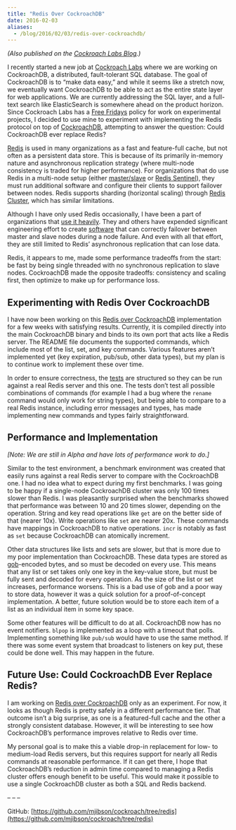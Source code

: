 ```yaml
---
title: "Redis Over CockroachDB"
date: 2016-02-03
aliases:
  - /blog/2016/02/03/redis-over-cockroachdb/
---
```


_(Also published on the [Cockroach Labs Blog](http://www.cockroachlabs.com/blog/could-cockroachdb-ever-replace-redis-a-free-fridays-experiment).)_

I recently started a new job at [Cockroach Labs](http://www.cockroachlabs.com/) where we are working on CockroachDB, a distributed, fault-tolerant SQL database. The goal of CockroachDB is to “make data easy,” and while it seems like a stretch now, we eventually want CockroachDB to be able to act as the entire state layer for web applications. We are currently addressing the SQL layer, and a full-text search like ElasticSearch is somewhere ahead on the product horizon. Since Cockroach Labs has a [Free Fridays](http://www.cockroachlabs.com/blog/can-a-4-day-work-week-work/) policy for work on experimental projects, I decided to use mine to experiment with implementing the Redis protocol on top of [CockroachDB](https://github.com/cockroachdb/cockroach), attempting to answer the question: Could CockroachDB ever replace Redis?

[Redis](http://redis.io/) is used in many organizations as a fast and feature-full cache, but not often as a persistent data store. This is because of its primarily in-memory nature and asynchronous replication strategy (where multi-node consistency is traded for higher performance). For organizations that do use Redis in a multi-node setup (either [master/slave](http://redis.io/topics/replication) or [Redis Sentinel](http://redis.io/topics/sentinel)), they must run additional software and configure their clients to support failover between nodes. Redis supports sharding (horizontal scaling) through [Redis Cluster](http://redis.io/topics/cluster-tutorial), which has similar limitations.  
  
Although I have only used Redis occasionally, I have been a part of organizations that [use it heavily](https://stackexchange.com/performance#redis). They and others have expended significant engineering effort to create [software](https://github.com/StackExchange/StackExchange.Redis) that can correctly failover between master and slave nodes during a node failure. And even with all that effort, they are still limited to Redis’ asynchronous replication that can lose data.

Redis, it appears to me, made some performance tradeoffs from the start: be fast by being single threaded with no synchronous replication to slave nodes. CockroachDB made the opposite tradeoffs: consistency and scaling first, then optimize to make up for performance loss.  

## Experimenting with Redis Over CockroachDB

I have now been working on this [Redis over CockroachDB](https://github.com/mjibson/cockroach/tree/redis) implementation for a few weeks with satisfying results. Currently, it is compiled directly into the main CockroachDB binary and binds to its own port that acts like a Redis server. The README file documents the supported commands, which include most of the list, set, and key commands. Various features aren’t implemented yet (key expiration, pub/sub, other data types), but my plan is to continue work to implement these over time.  
  
In order to ensure correctness, the [tests](https://github.com/mjibson/cockroach/tree/redis/redis/testdata) are structured so they can be run against a real Redis server and this one. The tests don’t test all possible combinations of commands (for example I had a bug where the `rename` command would only work for string types), but being able to compare to a real Redis instance, including error messages and types, has made implementing new commands and types fairly straightforward.

## Performance and Implementation

_[Note: We are still in Alpha and have lots of performance work to do.]_

Similar to the test environment, a benchmark environment was created that easily runs against a real Redis server to compare with the CockroachDB one. I had no idea what to expect during my first benchmarks. I was going to be happy if a single-node CockroachDB cluster was only 100 times slower than Redis. I was pleasantly surprised when the benchmarks showed that performance was between 10 and 20 times slower, depending on the operation. String and key read operations like `get` are on the better side of that (nearer 10x). Write operations like `set` are nearer 20x. These commands have mappings in CockroachDB to native operations. `incr` is notably as fast as `set` because CockroachDB can atomically increment.

Other data structures like lists and sets are slower, but that is more due to my poor implementation than CockroachDB. These data types are stored as [gob](https://golang.org/pkg/encoding/gob/)-encoded bytes, and so must be decoded on every use. This means that any list or set takes only one key in the key-value store, but must be fully sent and decoded for every operation. As the size of the list or set increases, performance worsens. This is a bad use of gob and a poor way to store data, however it was a quick solution for a proof-of-concept implementation. A better, future solution would be to store each item of a list as an individual item in some key space.

Some other features will be difficult to do at all. CockroachDB now has no event notifiers. `blpop` is implemented as a loop with a timeout that polls. Implementing something like `pub/sub` would have to use the same method. If there was some event system that broadcast to listeners on key put, these could be done well. This may happen in the future.

## Future Use: Could CockroachDB Ever Replace Redis?

I am working on [Redis over CockroachDB](https://github.com/mjibson/cockroach/tree/redis) only as an experiment. For now, it looks as though Redis is pretty safely in a different performance tier. That outcome isn’t a big surprise, as one is a featured-full cache and the other a strongly consistent database. However, it will be interesting to see how CockroachDB’s performance improves relative to Redis over time.

My personal goal is to make this a viable drop-in replacement for low- to medium-load Redis servers, but this requires support for nearly all Redis commands at reasonable performance. If it can get there, I hope that CockroachDB’s reduction in admin time compared to managing a Redis cluster offers enough benefit to be useful. This would make it possible to use a single CockroachDB cluster as both a SQL and Redis backend.

– – –

GitHub: [https://github.com/mjibson/cockroach/tree/redis](https://github.com/mjibson/cockroach/tree/redis)
